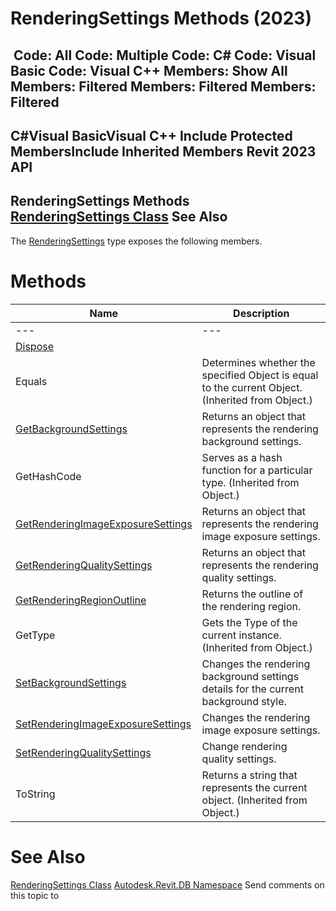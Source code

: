 # RenderingSettings Methods (2023)

﻿
 Code: All Code: Multiple Code: C# Code: Visual Basic Code: Visual C++  Members: Show All Members: Filtered Members: Filtered Members: Filtered   
---  
C#Visual BasicVisual C++
Include Protected MembersInclude Inherited Members
Revit 2023 API  
---  
RenderingSettings Methods  
[RenderingSettings Class](7ba669f3-bd38-464b-f3f7-8a0b4e513a0a.md "RenderingSettings Class") See Also  
---  
The [RenderingSettings](7ba669f3-bd38-464b-f3f7-8a0b4e513a0a.md "RenderingSettings Class") type exposes the following members.
# Methods
| Name | Description |
| --- | --- |
| --- | --- | --- |
| [Dispose](f620adce-81d8-32da-7330-419af9a87948.md "Dispose Method") |
| Equals | Determines whether the specified Object is equal to the current Object. (Inherited from Object.) |
| [GetBackgroundSettings](26870ca6-9b40-73d7-0ac0-0bcb650bf39c.md "GetBackgroundSettings Method") | Returns an object that represents the rendering background settings. |
| GetHashCode | Serves as a hash function for a particular type.  (Inherited from Object.) |
| [GetRenderingImageExposureSettings](816b0d12-39ec-faa2-fc63-f4e5b276e738.md "GetRenderingImageExposureSettings Method") | Returns an object that represents the rendering image exposure settings. |
| [GetRenderingQualitySettings](091b888e-4712-9cd4-32ca-3932de0c13c3.md "GetRenderingQualitySettings Method") | Returns an object that represents the rendering quality settings. |
| [GetRenderingRegionOutline](aa9a0a5b-0b25-20a2-fb5a-2bd857e00627.md "GetRenderingRegionOutline Method") | Returns the outline of the rendering region. |
| GetType | Gets the Type of the current instance. (Inherited from Object.) |
| [SetBackgroundSettings](f13da327-a88d-32ce-e769-c44f61375869.md "SetBackgroundSettings Method") | Changes the rendering background settings details for the current background style. |
| [SetRenderingImageExposureSettings](427592f3-91cb-031c-9532-0abff072ddcc.md "SetRenderingImageExposureSettings Method") | Changes the rendering image exposure settings. |
| [SetRenderingQualitySettings](cdc7c4f1-cbd1-f72b-bb9a-af6d1038cdaa.md "SetRenderingQualitySettings Method") | Change rendering quality settings. |
| ToString | Returns a string that represents the current object. (Inherited from Object.) |

# See Also
[RenderingSettings Class](7ba669f3-bd38-464b-f3f7-8a0b4e513a0a.md "RenderingSettings Class")
[Autodesk.Revit.DB Namespace](87546ba7-461b-c646-cbb1-2cb8f5bff8b2.md "Autodesk.Revit.DB Namespace")
Send comments on this topic to 